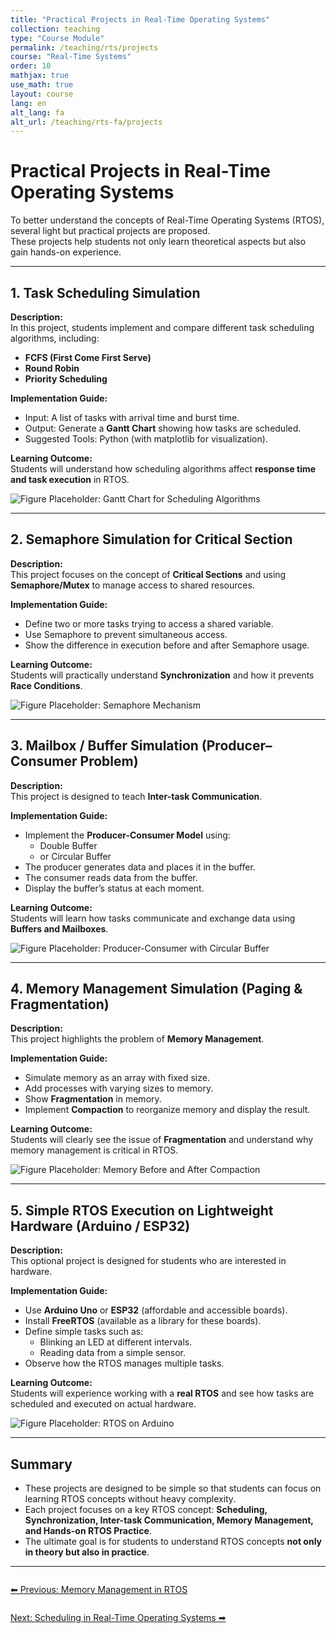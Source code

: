 ```yaml
---
title: "Practical Projects in Real-Time Operating Systems"
collection: teaching
type: "Course Module"
permalink: /teaching/rts/projects
course: "Real-Time Systems"
order: 10
mathjax: true
use_math: true
layout: course
lang: en
alt_lang: fa
alt_url: /teaching/rts-fa/projects
---
```


# Practical Projects in Real-Time Operating Systems

To better understand the concepts of Real-Time Operating Systems (RTOS), several light but practical projects are proposed.  
These projects help students not only learn theoretical aspects but also gain hands-on experience.  

---

## 1. Task Scheduling Simulation

**Description:**  
In this project, students implement and compare different task scheduling algorithms, including:  

- **FCFS (First Come First Serve)**  
- **Round Robin**  
- **Priority Scheduling**  

**Implementation Guide:**  
- Input: A list of tasks with arrival time and burst time.  
- Output: Generate a **Gantt Chart** showing how tasks are scheduled.  
- Suggested Tools: Python (with matplotlib for visualization).  

**Learning Outcome:**  
Students will understand how scheduling algorithms affect **response time and task execution** in RTOS.  

![Figure Placeholder: Gantt Chart for Scheduling Algorithms](path-to-image)

---

## 2. Semaphore Simulation for Critical Section

**Description:**  
This project focuses on the concept of **Critical Sections** and using **Semaphore/Mutex** to manage access to shared resources.  

**Implementation Guide:**  
- Define two or more tasks trying to access a shared variable.  
- Use Semaphore to prevent simultaneous access.  
- Show the difference in execution before and after Semaphore usage.  

**Learning Outcome:**  
Students will practically understand **Synchronization** and how it prevents **Race Conditions**.  

![Figure Placeholder: Semaphore Mechanism](path-to-image)

---

## 3. Mailbox / Buffer Simulation (Producer–Consumer Problem)

**Description:**  
This project is designed to teach **Inter-task Communication**.  

**Implementation Guide:**  
- Implement the **Producer-Consumer Model** using:  
  - Double Buffer  
  - or Circular Buffer  
- The producer generates data and places it in the buffer.  
- The consumer reads data from the buffer.  
- Display the buffer’s status at each moment.  

**Learning Outcome:**  
Students will learn how tasks communicate and exchange data using **Buffers and Mailboxes**.  

![Figure Placeholder: Producer-Consumer with Circular Buffer](path-to-image)

---

## 4. Memory Management Simulation (Paging & Fragmentation)

**Description:**  
This project highlights the problem of **Memory Management**.  

**Implementation Guide:**  
- Simulate memory as an array with fixed size.  
- Add processes with varying sizes to memory.  
- Show **Fragmentation** in memory.  
- Implement **Compaction** to reorganize memory and display the result.  

**Learning Outcome:**  
Students will clearly see the issue of **Fragmentation** and understand why memory management is critical in RTOS.  

![Figure Placeholder: Memory Before and After Compaction](path-to-image)

---

## 5. Simple RTOS Execution on Lightweight Hardware (Arduino / ESP32)

**Description:**  
This optional project is designed for students who are interested in hardware.  

**Implementation Guide:**  
- Use **Arduino Uno** or **ESP32** (affordable and accessible boards).  
- Install **FreeRTOS** (available as a library for these boards).  
- Define simple tasks such as:  
  - Blinking an LED at different intervals.  
  - Reading data from a simple sensor.  
- Observe how the RTOS manages multiple tasks.  

**Learning Outcome:**  
Students will experience working with a **real RTOS** and see how tasks are scheduled and executed on actual hardware.  

![Figure Placeholder: RTOS on Arduino](path-to-image)

---

## Summary

- These projects are designed to be simple so that students can focus on learning RTOS concepts without heavy complexity.  
- Each project focuses on a key RTOS concept: **Scheduling, Synchronization, Inter-task Communication, Memory Management, and Hands-on RTOS Practice**.  
- The ultimate goal is for students to understand RTOS concepts **not only in theory but also in practice**.  

---

<div class="lesson-nav" style="display:flex; justify-content:space-between; margin-top:2em;">
  <a class="btn btn--primary" href="{{ '/teaching/rts/memory-management' | relative_url }}">⬅︎ Previous: Memory Management in RTOS</a>
</div>

<div class="lesson-nav" style="display:flex; justify-content:space-between; margin-top:2em;">
  <a class="btn btn--primary" href="{{ '/teaching/rts/scheduling' | relative_url }}">Next: Scheduling in Real-Time Operating Systems ➡︎</a>
</div>
